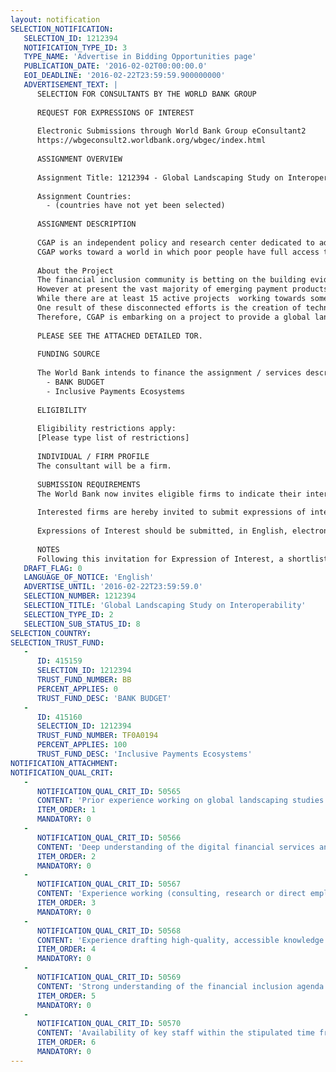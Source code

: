 ```yaml
---
layout: notification
SELECTION_NOTIFICATION: 
   SELECTION_ID: 1212394
   NOTIFICATION_TYPE_ID: 3
   TYPE_NAME: 'Advertise in Bidding Opportunities page'
   PUBLICATION_DATE: '2016-02-02T00:00:00.0'
   EOI_DEADLINE: '2016-02-22T23:59:59.900000000'
   ADVERTISEMENT_TEXT: |
      SELECTION FOR CONSULTANTS BY THE WORLD BANK GROUP
      
      REQUEST FOR EXPRESSIONS OF INTEREST
      
      Electronic Submissions through World Bank Group eConsultant2
      https://wbgeconsult2.worldbank.org/wbgec/index.html
      
      ASSIGNMENT OVERVIEW
      
      Assignment Title: 1212394 - Global Landscaping Study on Interoperability
      
      Assignment Countries:
        - (countries have not yet been selected)
      
      ASSIGNMENT DESCRIPTION
      
      CGAP is an independent policy and research center dedicated to advancing financial access for the world's poor.  It is supported by over 33 development agencies and private foundations who share a common mission to alleviate poverty.  Housed at the World Bank, CGAP  provides market intelligence, promotes standards, develops innovative solutions and advises governments, financial service providers, donors, and investors.
      CGAP works toward a world in which poor people have full access to the financial services they need and are considered valued clients of their countrys financial system. We aim to help build efficient and equitable local financial markets that serve all poor people with convenient and affordable financial services, by helping to identify and build viable business models that leverage technology and existing infrastructure to reach poor people with a variety of financial services at scalewhat is sometimes referred to as digital financial services (DFS).
      
      About the Project											
      The financial inclusion community is betting on the building evidence that the shift towards digital financial inclusion will bring a range of tangible potential benefits . However in order for these benefits to be realized, digital payments need to compete with and ultimately become indistinguishable from cash as a means of payment. At the heart of this, digital payments must be accepted as a means of exchange by all, irrespective of the parties banked status, financial service provider or mobile phone operator . Interoperability in retail payments is critical for this vision, and for the digital payment rails to be leveraged towards a situation where households and businesses have access to and can effectively use a broad range of financial services.  
      However at present the vast majority of emerging payment products that are suitable for low income people are not interoperable; and where progress has been made towards interoperability it is often limited to a specific use case (such as a person-to-person transfer between two mobile wallets) or type of institution (banks only or MNOs only); implemented in an inefficient manner which may limit affordability; or with business rules that fail to incentivize off-network transactions for all parties (including the sending provider and customer, and the receiving provider and customer).
      While there are at least 15 active projects  working towards some form of interoperability in a range of countries, there is little consensus on some key issues including, for example the optimal process to work towards interoperability and the priority use cases from a financial inclusion perspective.
      One result of these disconnected efforts is the creation of technical and commercial rules and systems that are isolated, with no clear sense of if / how they might converge over time. Furthermore, the various experiences of working towards interoperability have not been well documented and shared. What is lacking is an in-depth analysis of global interoperability initiatives, what various pathways have been followed and what evidence we have so far on what has succeeded and what has failed.
      Therefore, CGAP is embarking on a project to provide a global landscaping of existing initiatives to achieve inclusion-effective interoperability. This project will collect global evidence about the current range of initiatives to achieve interoperability, a categorization of these initiatives (both for interoperability process as well as interoperability scheme or outcome), lessons on determinants of success and failure and an analysis of any best practices that emerge on effective interoperability to achieve financial inclusion.
      
      PLEASE SEE THE ATTACHED DETAILED TOR.
      
      FUNDING SOURCE
      
      The World Bank intends to finance the assignment / services described below under the following trust fund(s):
        - BANK BUDGET
        - Inclusive Payments Ecosystems
      
      ELIGIBILITY
      
      Eligibility restrictions apply:
      [Please type list of restrictions]
      
      INDIVIDUAL / FIRM PROFILE
      The consultant will be a firm. 
      
      SUBMISSION REQUIREMENTS
      The World Bank now invites eligible firms to indicate their interest in providing the services.  Interested firms must provide information indicating that they are qualified to perform the services (brochures, description of similar assignments, experience in similar conditions, availability of appropriate skills among staff, etc. for firms; CV and cover letter for individuals).  Please note that the total size of all attachments should be less than 5MB.  Consultants may associate to enhance their qualifications.
      
      Interested firms are hereby invited to submit expressions of interest.
      
      Expressions of Interest should be submitted, in English, electronically through World Bank Group eTendering (https://wbgeconsult2.worldbank.org/wbgec/index.html)
      
      NOTES
      Following this invitation for Expression of Interest, a shortlist of qualified firms will be formally invited to submit proposals.  Shortlisting and selection will be subject to the availability of funding.
   DRAFT_FLAG: 0
   LANGUAGE_OF_NOTICE: 'English'
   ADVERTISE_UNTIL: '2016-02-22T23:59:59.0'
   SELECTION_NUMBER: 1212394
   SELECTION_TITLE: 'Global Landscaping Study on Interoperability'
   SELECTION_TYPE_ID: 2
   SELECTION_SUB_STATUS_ID: 8
SELECTION_COUNTRY: 
SELECTION_TRUST_FUND: 
   - 
      ID: 415159
      SELECTION_ID: 1212394
      TRUST_FUND_NUMBER: BB
      PERCENT_APPLIES: 0
      TRUST_FUND_DESC: 'BANK BUDGET'
   - 
      ID: 415160
      SELECTION_ID: 1212394
      TRUST_FUND_NUMBER: TF0A0194
      PERCENT_APPLIES: 100
      TRUST_FUND_DESC: 'Inclusive Payments Ecosystems'
NOTIFICATION_ATTACHMENT: 
NOTIFICATION_QUAL_CRIT: 
   - 
      NOTIFICATION_QUAL_CRIT_ID: 50565
      CONTENT: 'Prior experience working on global landscaping studies.'
      ITEM_ORDER: 1
      MANDATORY: 0
   - 
      NOTIFICATION_QUAL_CRIT_ID: 50566
      CONTENT: 'Deep understanding of the digital financial services and payments industry writ large, including a proven track record in research or consulting related to interoperability and/or payments architecture.'
      ITEM_ORDER: 2
      MANDATORY: 0
   - 
      NOTIFICATION_QUAL_CRIT_ID: 50567
      CONTENT: 'Experience working (consulting, research or direct employment) at a high level with regulators and financial service providers in emerging markets.'
      ITEM_ORDER: 3
      MANDATORY: 0
   - 
      NOTIFICATION_QUAL_CRIT_ID: 50568
      CONTENT: 'Experience drafting high-quality, accessible knowledge products around technical topics for a lay audience in the development space.'
      ITEM_ORDER: 4
      MANDATORY: 0
   - 
      NOTIFICATION_QUAL_CRIT_ID: 50569
      CONTENT: 'Strong understanding of the financial inclusion agenda and how interoperability fits into this.'
      ITEM_ORDER: 5
      MANDATORY: 0
   - 
      NOTIFICATION_QUAL_CRIT_ID: 50570
      CONTENT: 'Availability of key staff within the stipulated time frames for this work. Specific names and resumes of the team should be included.'
      ITEM_ORDER: 6
      MANDATORY: 0
---
```

